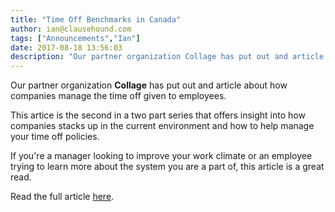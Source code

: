 ```yaml
---
title: "Time Off Benchmarks in Canada"
author: ian@clausehound.com
tags: ["Announcements","Ian"]
date: 2017-08-18 13:56:03
description: "Our partner organization Collage has put out and article about how companies manage the time off given to employees."
---
```




Our partner organization **Collage** has put out and article about how companies manage the time off given to employees.

This artice is the second in a two part series that offers insight into how companies stacks up in the current environment and how to help manage your time off policies.

If you're a manager looking to improve your work climate or an employee trying to learn more about the system you are a part of, this article is a great read.

Read the full article [here](https://www.collage.co/magazine/time-off-benchmarks-report-canada/).
